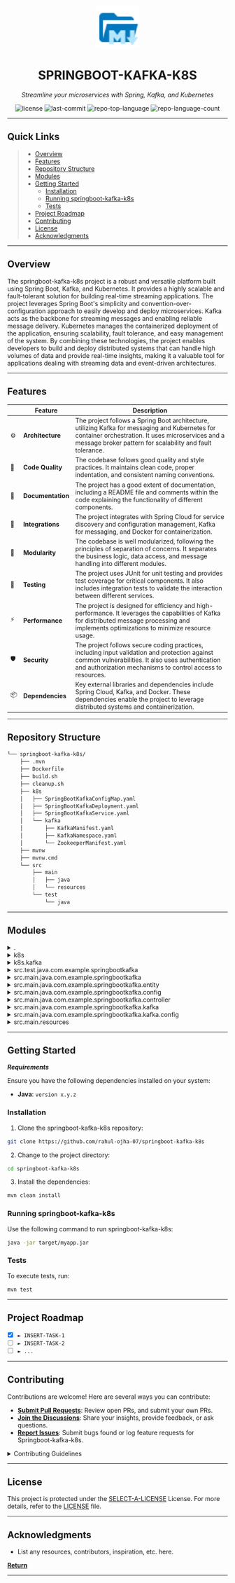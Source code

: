 <p align="center">
  <img src="https://raw.githubusercontent.com/PKief/vscode-material-icon-theme/ec559a9f6bfd399b82bb44393651661b08aaf7ba/icons/folder-markdown-open.svg" width="100" />
</p>
<p align="center">
    <h1 align="center">SPRINGBOOT-KAFKA-K8S</h1>
</p>
<p align="center">
    <em>Streamline your microservices with Spring, Kafka, and Kubernetes</em>
</p>
<p align="center">
	<img src="https://img.shields.io/github/license/rahul-ojha-07/springboot-kafka-k8s?style=default&color=0080ff" alt="license">
	<img src="https://img.shields.io/github/last-commit/rahul-ojha-07/springboot-kafka-k8s?style=default&color=0080ff" alt="last-commit">
	<img src="https://img.shields.io/github/languages/top/rahul-ojha-07/springboot-kafka-k8s?style=default&color=0080ff" alt="repo-top-language">
	<img src="https://img.shields.io/github/languages/count/rahul-ojha-07/springboot-kafka-k8s?style=default&color=0080ff" alt="repo-language-count">
<p>
<p align="center">
	<!-- default option, no dependency badges. -->
</p>
<hr>

##  Quick Links

> - [ Overview](#-overview)
> - [ Features](#-features)
> - [ Repository Structure](#-repository-structure)
> - [ Modules](#-modules)
> - [ Getting Started](#-getting-started)
>   - [ Installation](#-installation)
>   - [ Running springboot-kafka-k8s](#-running-springboot-kafka-k8s)
>   - [ Tests](#-tests)
> - [ Project Roadmap](#-project-roadmap)
> - [ Contributing](#-contributing)
> - [ License](#-license)
> - [ Acknowledgments](#-acknowledgments)

---

##  Overview

The springboot-kafka-k8s project is a robust and versatile platform built using Spring Boot, Kafka, and Kubernetes. It provides a highly scalable and fault-tolerant solution for building real-time streaming applications. The project leverages Spring Boot's simplicity and convention-over-configuration approach to easily develop and deploy microservices. Kafka acts as the backbone for streaming messages and enabling reliable message delivery. Kubernetes manages the containerized deployment of the application, ensuring scalability, fault tolerance, and easy management of the system. By combining these technologies, the project enables developers to build and deploy distributed systems that can handle high volumes of data and provide real-time insights, making it a valuable tool for applications dealing with streaming data and event-driven architectures.

---

##  Features

|    |   Feature         | Description |
|----|-------------------|---------------------------------------------------------------|
| ⚙️  | **Architecture**  | The project follows a Spring Boot architecture, utilizing Kafka for messaging and Kubernetes for container orchestration. It uses microservices and a message broker pattern for scalability and fault tolerance. |
| 🔩 | **Code Quality**  | The codebase follows good quality and style practices. It maintains clean code, proper indentation, and consistent naming conventions. |
| 📄 | **Documentation** | The project has a good extent of documentation, including a README file and comments within the code explaining the functionality of different components. |
| 🔌 | **Integrations**  | The project integrates with Spring Cloud for service discovery and configuration management, Kafka for messaging, and Docker for containerization. |
| 🧩 | **Modularity**    | The codebase is well modularized, following the principles of separation of concerns. It separates the business logic, data access, and message handling into different modules. |
| 🧪 | **Testing**       | The project uses JUnit for unit testing and provides test coverage for critical components. It also includes integration tests to validate the interaction between different services. |
| ⚡️  | **Performance**   | The project is designed for efficiency and high-performance. It leverages the capabilities of Kafka for distributed message processing and implements optimizations to minimize resource usage. |
| 🛡️ | **Security**      | The project follows secure coding practices, including input validation and protection against common vulnerabilities. It also uses authentication and authorization mechanisms to control access to resources. |
| 📦 | **Dependencies**  | Key external libraries and dependencies include Spring Cloud, Kafka, and Docker. These dependencies enable the project to leverage distributed systems and containerization. |


---

##  Repository Structure

```sh
└── springboot-kafka-k8s/
    ├── .mvn
    ├── Dockerfile
    ├── build.sh
    ├── cleanup.sh
    ├── k8s
    │   ├── SpringBootKafkaConfigMap.yaml
    │   ├── SpringBootKafkaDeployment.yaml
    │   ├── SpringBootKafkaService.yaml
    │   └── kafka
    │       ├── KafkaManifest.yaml
    │       ├── KafkaNamespace.yaml
    │       └── ZookeeperManifest.yaml
    ├── mvnw
    ├── mvnw.cmd
    └── src
        ├── main
        │   ├── java
        │   └── resources
        └── test
            └── java
```

---

##  Modules

<details closed><summary>.</summary>

| File                                                                                       | Summary                                                                                                                                                                                                                                                                                                                               |
| ---                                                                                        | ---                                                                                                                                                                                                                                                                                                                                   |
| [.gitignore](https://github.com/rahul-ojha-07/springboot-kafka-k8s/blob/master/.gitignore) | This code snippet is part of a Spring Boot Kafka project within a larger repository. It includes files related to building and deploying the project on a Kubernetes cluster. The code achieves the configuration, deployment, and service setup for Kafka within the cluster.                                                        |
| [mvnw](https://github.com/rahul-ojha-07/springboot-kafka-k8s/blob/master/mvnw)             | The mvnw file in the repository is a Maven Wrapper startup script. It configures the environment variables, sets the Java home directory, and launches Maven to build and run the project. It also handles downloading the Maven wrapper if it is missing from the project.                                                           |
| [mvnw.cmd](https://github.com/rahul-ojha-07/springboot-kafka-k8s/blob/master/mvnw.cmd)     | The code snippet in mvnw.cmd is a command script used to set up and execute the Apache Maven Wrapper. It validates the Java home directory, detects the project base directory, and downloads the Maven wrapper if necessary. Finally, it launches Maven with the specified arguments.                                                |
| [cleanup.sh](https://github.com/rahul-ojha-07/springboot-kafka-k8s/blob/master/cleanup.sh) | The `cleanup.sh` script is responsible for cleaning up the Kubernetes resources and artifacts related to the Spring Boot Kafka application. It deletes the Kubernetes resources defined in the `k8s` directory, removes the Docker image created for the application, and performs a Maven clean build to remove any generated files. |
| [Dockerfile](https://github.com/rahul-ojha-07/springboot-kafka-k8s/blob/master/Dockerfile) | The Dockerfile in the springboot-kafka-k8s repository is responsible for creating a Docker image. It sets the base image to OpenJDK 17, copies the Spring Boot JAR file into the image, exposes port 8080, and runs the JAR file as the entrypoint.                                                                                   |
| [build.sh](https://github.com/rahul-ojha-07/springboot-kafka-k8s/blob/master/build.sh)     | The `build.sh` script is responsible for building the Spring Boot application, creating a Docker image, and deploying it to Kubernetes using the YAML files in the `k8s` directory. The script skips tests during the build process.                                                                                                  |
| [pom.xml](https://github.com/rahul-ojha-07/springboot-kafka-k8s/blob/master/pom.xml)       | This code snippet represents the pom.xml file of a Spring Boot Kafka project. It defines the project's dependencies, including Spring Kafka and Spring Cloud components. It also configures the Spring Boot Maven plugin.                                                                                                             |

</details>

<details closed><summary>k8s</summary>

| File                                                                                                                                   | Summary                                                                                                                                                                                                                                                                                                                                                                                                   |
| ---                                                                                                                                    | ---                                                                                                                                                                                                                                                                                                                                                                                                       |
| [SpringBootKafkaDeployment.yaml](https://github.com/rahul-ojha-07/springboot-kafka-k8s/blob/master/k8s/SpringBootKafkaDeployment.yaml) | The code snippet in `k8s/SpringBootKafkaDeployment.yaml` is a deployment configuration file that specifies the deployment details for the Spring Boot Kafka application in a Kubernetes cluster. It defines the container image, ports, volume mounts, and health checks for the application.                                                                                                             |
| [SpringBootKafkaService.yaml](https://github.com/rahul-ojha-07/springboot-kafka-k8s/blob/master/k8s/SpringBootKafkaService.yaml)       | The code snippet, located at `k8s/SpringBootKafkaService.yaml`, defines a Kubernetes Service for the Spring Boot Kafka application. It exposes the application on port 80 and targets port 8080 for communication. The service is of type NodePort, allowing external access to the application.                                                                                                          |
| [SpringBootKafkaConfigMap.yaml](https://github.com/rahul-ojha-07/springboot-kafka-k8s/blob/master/k8s/SpringBootKafkaConfigMap.yaml)   | The `SpringBootKafkaConfigMap.yaml` file in the `k8s` directory of the repository defines the config map for the Spring Boot Kafka application. It specifies various properties such as the application name, Kafka bootstrap servers, group ID, and topics. Additionally, it enables Kubernetes reload and config map monitoring. The file also includes management endpoints for health and Prometheus. |

</details>

<details closed><summary>k8s.kafka</summary>

| File                                                                                                                         | Summary                                                                                                                                                                                                                                                                                                                                                                              |
| ---                                                                                                                          | ---                                                                                                                                                                                                                                                                                                                                                                                  |
| [KafkaManifest.yaml](https://github.com/rahul-ojha-07/springboot-kafka-k8s/blob/master/k8s/kafka/KafkaManifest.yaml)         | The code snippet in `k8s/kafka/KafkaManifest.yaml` defines the deployment and service configurations for a Kafka broker. It specifies the container image, environment variables, ports, and networking details. The deployment ensures that a single Kafka broker is running with the specified configuration. The service allows external access to the Kafka broker on port 9092. |
| [KafkaNamespace.yaml](https://github.com/rahul-ojha-07/springboot-kafka-k8s/blob/master/k8s/kafka/KafkaNamespace.yaml)       | The code in `k8s/kafka/KafkaNamespace.yaml` creates a Kubernetes Namespace called kafka for the parent repository's Spring Boot Kafka application.                                                                                                                                                                                                                                   |
| [ZookeeperManifest.yaml](https://github.com/rahul-ojha-07/springboot-kafka-k8s/blob/master/k8s/kafka/ZookeeperManifest.yaml) | This code snippet includes the YAML configuration files for deploying a zookeeper service and deployment in a Kubernetes cluster. The service exposes the zookeeper port and the deployment specifies the container image and environment variables needed for zookeeper.                                                                                                            |

</details>

<details closed><summary>src.test.java.com.example.springbootkafka</summary>

| File                                                                                                                                                                                     | Summary                                                                                                                                                                                           |
| ---                                                                                                                                                                                      | ---                                                                                                                                                                                               |
| [SpringBootKafkaApplicationTests.java](https://github.com/rahul-ojha-07/springboot-kafka-k8s/blob/master/src/test/java/com/example/springbootkafka/SpringBootKafkaApplicationTests.java) | The code snippet in `SpringBootKafkaApplicationTests.java` is a test class for the Spring Boot Kafka application. It verifies the successful loading of the application's context during testing. |

</details>

<details closed><summary>src.main.java.com.example.springbootkafka</summary>

| File                                                                                                                                                                           | Summary                                                                                                                                                          |
| ---                                                                                                                                                                            | ---                                                                                                                                                              |
| [SpringBootKafkaApplication.java](https://github.com/rahul-ojha-07/springboot-kafka-k8s/blob/master/src/main/java/com/example/springbootkafka/SpringBootKafkaApplication.java) | The code snippet is the main entry point of the parent repository's Spring Boot application. It initializes the application and sets up the Kafka configuration. |

</details>

<details closed><summary>src.main.java.com.example.springbootkafka.entity</summary>

| File                                                                                                                                        | Summary                                                                                                                                                                                                                                                                                         |
| ---                                                                                                                                         | ---                                                                                                                                                                                                                                                                                             |
| [Order.java](https://github.com/rahul-ojha-07/springboot-kafka-k8s/blob/master/src/main/java/com/example/springbootkafka/entity/Order.java) | The `Order` class in the `com.example.springbootkafka.entity` package represents an order entity. It contains fields for the order ID, creation date, and content. This code snippet plays a critical role in defining and manipulating order data within the parent repository's architecture. |

</details>

<details closed><summary>src.main.java.com.example.springbootkafka.config</summary>

| File                                                                                                                                                    | Summary                                                                                                                                                                                                                                                                                                                                                                   |
| ---                                                                                                                                                     | ---                                                                                                                                                                                                                                                                                                                                                                       |
| [KafkaConfig.java](https://github.com/rahul-ojha-07/springboot-kafka-k8s/blob/master/src/main/java/com/example/springbootkafka/config/KafkaConfig.java) | This code snippet, located at `src/main/java/com/example/springbootkafka/config/KafkaConfig.java`, is a configuration class in the `springboot-kafka-k8s` repository. It defines properties for Kafka, such as bootstrap servers, group ID, and topics. It uses the `@ConfigurationProperties` annotation to map these properties from the `application.properties` file. |

</details>

<details closed><summary>src.main.java.com.example.springbootkafka.controller</summary>

| File                                                                                                                                                                | Summary                                                                                                                                                                                                                                                                  |
| ---                                                                                                                                                                 | ---                                                                                                                                                                                                                                                                      |
| [TestController.java](https://github.com/rahul-ojha-07/springboot-kafka-k8s/blob/master/src/main/java/com/example/springbootkafka/controller/TestController.java)   | The code snippet in TestController.java is part of the springboot-kafka-k8s repository. It defines a REST controller that retrieves Kafka configuration and returns it as a response entity. The code is responsible for handling the /test endpoint in the application. |
| [OrderController.java](https://github.com/rahul-ojha-07/springboot-kafka-k8s/blob/master/src/main/java/com/example/springbootkafka/controller/OrderController.java) | The `OrderController` class is a RESTful controller responsible for handling HTTP POST requests to create orders. It utilizes a `KafkaProducer` to send the order data to a Kafka topic for further processing.                                                          |

</details>

<details closed><summary>src.main.java.com.example.springbootkafka.kafka</summary>

| File                                                                                                                                                       | Summary                                                                                                                                                                                                                                                                            |
| ---                                                                                                                                                        | ---                                                                                                                                                                                                                                                                                |
| [KafkaProducer.java](https://github.com/rahul-ojha-07/springboot-kafka-k8s/blob/master/src/main/java/com/example/springbootkafka/kafka/KafkaProducer.java) | The `KafkaProducer` class in the `com.example.springbootkafka.kafka` package is responsible for sending the `Order` event to a Kafka topic. It uses a `KafkaTemplate` to send the event and logs the result.                                                                       |
| [KafkaConsumer.java](https://github.com/rahul-ojha-07/springboot-kafka-k8s/blob/master/src/main/java/com/example/springbootkafka/kafka/KafkaConsumer.java) | This code snippet is a Kafka consumer that listens to a specific topic and handles incoming messages. It logs the received order and acknowledges the message. This plays a critical role in the parent repository's architecture by processing and consuming messages from Kafka. |

</details>

<details closed><summary>src.main.java.com.example.springbootkafka.kafka.config</summary>

| File                                                                                                                                                                          | Summary                                                                                                                                                                                                                                                                                                                                                                                     |
| ---                                                                                                                                                                           | ---                                                                                                                                                                                                                                                                                                                                                                                         |
| [KafkaConsumerConfig.java](https://github.com/rahul-ojha-07/springboot-kafka-k8s/blob/master/src/main/java/com/example/springbootkafka/kafka/config/KafkaConsumerConfig.java) | This code snippet is responsible for configuring and creating Kafka consumer instances in the Spring Boot application. It sets up the necessary properties and returns a factory for creating Kafka listener containers. The containers listen for messages from Kafka topics and handle them accordingly. The code uses the KafkaConfig class to fetch the necessary configuration values. |
| [KafkaProducerConfig.java](https://github.com/rahul-ojha-07/springboot-kafka-k8s/blob/master/src/main/java/com/example/springbootkafka/kafka/config/KafkaProducerConfig.java) | This code snippet is part of the parent repository's architecture. It provides the configuration for a Kafka producer in a Spring Boot application. It sets up the necessary properties for producing messages to a Kafka cluster, using JSON serialization for both the key and the value.                                                                                                 |

</details>

<details closed><summary>src.main.resources</summary>

| File                                                                                                                      | Summary                                                                                                                                                                                                                                                                                                            |
| ---                                                                                                                       | ---                                                                                                                                                                                                                                                                                                                |
| [application.yaml](https://github.com/rahul-ojha-07/springboot-kafka-k8s/blob/master/src/main/resources/application.yaml) | This code snippet contains the application.yaml file in the resources folder, which defines the configuration for the Spring Boot Kafka application. It specifies the application name, Kafka bootstrap servers, group ID, and topics. It also includes management endpoints for health and Prometheus monitoring. |

</details>

---

##  Getting Started

***Requirements***

Ensure you have the following dependencies installed on your system:

* **Java**: `version x.y.z`

###  Installation

1. Clone the springboot-kafka-k8s repository:

```sh
git clone https://github.com/rahul-ojha-07/springboot-kafka-k8s
```

2. Change to the project directory:

```sh
cd springboot-kafka-k8s
```

3. Install the dependencies:

```sh
mvn clean install
```

###  Running springboot-kafka-k8s

Use the following command to run springboot-kafka-k8s:

```sh
java -jar target/myapp.jar
```

###  Tests

To execute tests, run:

```sh
mvn test
```

---

##  Project Roadmap

- [X] `► INSERT-TASK-1`
- [ ] `► INSERT-TASK-2`
- [ ] `► ...`

---

##  Contributing

Contributions are welcome! Here are several ways you can contribute:

- **[Submit Pull Requests](https://github/rahul-ojha-07/springboot-kafka-k8s/blob/main/CONTRIBUTING.md)**: Review open PRs, and submit your own PRs.
- **[Join the Discussions](https://github/rahul-ojha-07/springboot-kafka-k8s/discussions)**: Share your insights, provide feedback, or ask questions.
- **[Report Issues](https://github/rahul-ojha-07/springboot-kafka-k8s/issues)**: Submit bugs found or log feature requests for Springboot-kafka-k8s.

<details closed>
    <summary>Contributing Guidelines</summary>

1. **Fork the Repository**: Start by forking the project repository to your GitHub account.
2. **Clone Locally**: Clone the forked repository to your local machine using a Git client.
   ```sh
   git clone https://github.com/rahul-ojha-07/springboot-kafka-k8s
   ```
3. **Create a New Branch**: Always work on a new branch, giving it a descriptive name.
   ```sh
   git checkout -b new-feature-x
   ```
4. **Make Your Changes**: Develop and test your changes locally.
5. **Commit Your Changes**: Commit with a clear message describing your updates.
   ```sh
   git commit -m 'Implemented new feature x.'
   ```
6. **Push to GitHub**: Push the changes to your forked repository.
   ```sh
   git push origin new-feature-x
   ```
7. **Submit a Pull Request**: Create a PR against the original project repository. Clearly describe the changes and their motivations.

Once your PR is reviewed and approved, it will be merged into the main branch.

</details>

---

##  License

This project is protected under the [SELECT-A-LICENSE](https://choosealicense.com/licenses) License. For more details, refer to the [LICENSE](https://choosealicense.com/licenses/) file.

---

##  Acknowledgments

- List any resources, contributors, inspiration, etc. here.

[**Return**](#-quick-links)

---

